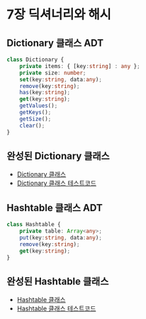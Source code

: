 # 7장 딕셔너리와 해시

## Dictionary 클래스 ADT

```typescript
class Dictionary {
	private items: { [key:string] : any };
	private size: number;
	set(key:string, data:any);
	remove(key:string);
	has(key:string);
	get(key:string);
	getValues();
	getKeys();
	getSize();
	clear();
}
```


## 완성된 Dictionary 클래스

- [Dictionary 클래스](./Dictionary.ts)
- [Dictionary 클래스 테스트코드](./Dictionary.test.ts)


## Hashtable 클래스 ADT

```typescript
class Hashtable {
	private table: Array<any>;
	put(key:string, data:any);
	remove(key:string);
	get(key:string);
}
```


## 완성된 Hashtable 클래스

- [Hashtable 클래스](./Hashtable.ts)
- [Hashtable 클래스 테스트코드](./Hashtable.test.ts)

